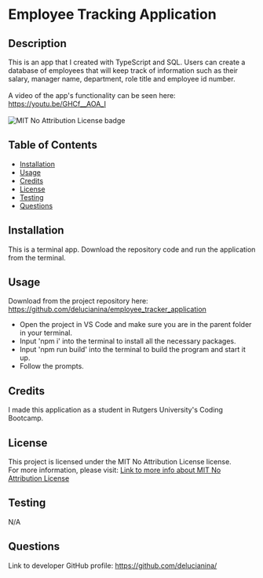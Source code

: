 
# Employee Tracking Application
## Description
This is an app that I created with TypeScript and SQL. Users can create a database of employees that will keep track of information such as their salary, manager name, department, role title and employee id number. <br><br> A video of the app's functionality can be seen here: https://youtu.be/GHCf__AOA_I <br><br>
![MIT No Attribution License badge](https://img.shields.io/badge/license-MIT_No_Attribution-blue.svg)
## Table of Contents 
- [Installation](#installation) 
- [Usage](#usage)
- [Credits](#credits) 
- [License](#license)
- [Testing](#testing) 
- [Questions](#questions)
## Installation
This is a terminal app. Download the repository code and run the application from the terminal. 
## Usage
Download from the project repository here: https://github.com/delucianina/employee_tracker_application 
- Open the project in VS Code and make sure you are in the parent folder in your terminal.
- Input 'npm i' into the terminal to install all the necessary packages. 
- Input 'npm run build' into the terminal to build the program and start it up. 
- Follow the prompts. 
## Credits
I made this application as a student in Rutgers University's Coding Bootcamp. 
## License 
  This project is licensed under the MIT No Attribution License license. <br>For more information, please visit: [Link to more info about MIT No Attribution License](https://opensource.org/license/mit-0)
## Testing
N/A
## Questions
Link to developer GitHub profile: https://github.com/delucianina/

